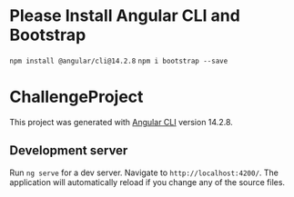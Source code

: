 # Please Install Angular CLI and Bootstrap
`npm install @angular/cli@14.2.8`
`npm i bootstrap --save`

# ChallengeProject

This project was generated with [Angular CLI](https://github.com/angular/angular-cli) version 14.2.8.

## Development server

Run `ng serve` for a dev server. Navigate to `http://localhost:4200/`. The application will automatically reload if you change any of the source files.


